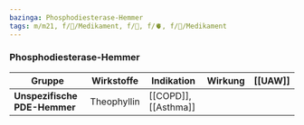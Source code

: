 ```yaml
---
bazinga: Phosphodiesterase-Hemmer
tags: m/m21, f/💊/Medikament, f/🍆, f/🫀, f/💊/Medikament
---
```

### Phosphodiesterase-Hemmer
| Gruppe                       | Wirkstoffe  | Indikation           | Wirkung | [[UAW]] |
| ---------------------------- | ----------- | -------------------- | ------- | ------- |
| **Unspezifische PDE-Hemmer** | Theophyllin | [[COPD]], [[Asthma]] |         |         |